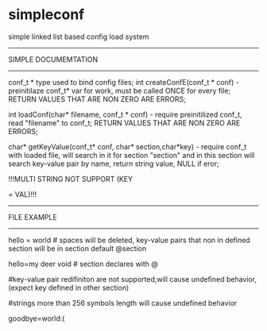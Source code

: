# simpleconf
simple linked list based config load system

____________________________________________
SIMPLE DOCUMEMTATION
____________________________________________
conf_t * type used to bind config files;
int createConfE(conf_t * conf)  - preinitilaze conf_t* var for work, must be called ONCE for every file; RETURN VALUES THAT ARE NON ZERO ARE ERRORS;


int loadConf(char* filename, conf_t * conf) - require preinitilized conf_t, read "filename" to conf_t; RETURN VALUES THAT ARE NON ZERO ARE ERRORS;

char* getKeyValue(conf_t* conf, char* section,char*key) - require conf_t with loaded file, will search in it for section "section" and in this section will search key-value pair by name, return string value, NULL if eror;

!!!MULTI STRING NOT SUPPORT (KEY

 = VAL)!!!


_________________________
FILE EXAMPLE
_________________________
hello = world   # spaces will be deleted, key-value pairs that non in defined section will be in section default
@section

hello=my deer void # section declares with @

#key-value pair redifiniton are not supported,will cause undefined behavior,(expect key defined in other section)

#strings more than 256 symbols length will cause undefined behavior


goodbye=world:(
